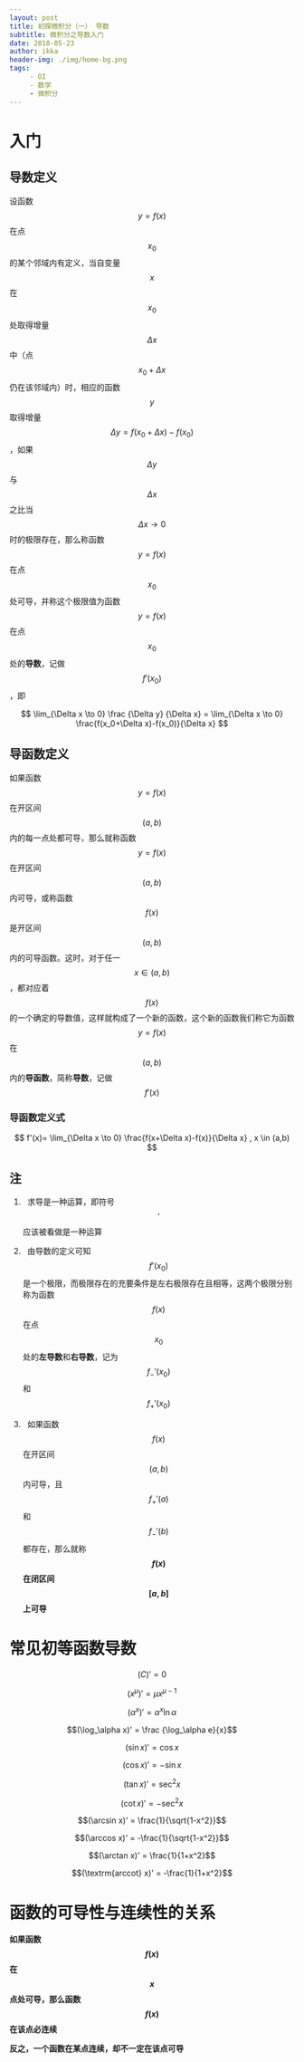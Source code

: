 ```yaml
---
layout: post
title: 初探微积分（一） 导数
subtitle: 微积分之导数入门
date: 2018-05-23
author: ikka
header-img: ./img/home-bg.png
tags: 
     - OI
     - 数学
     - 微积分
---
```

# 入门

## 导数定义

设函数$$y=f(x)$$在点$$x_0$$的某个邻域内有定义，当自变量$$x$$在$$x_0$$处取得增量$$\Delta x$$中（点$$x_0+\Delta x$$仍在该邻域内）时，相应的函数$$y$$取得增量$$\Delta y=f(x_0+\Delta x)-f(x_0)$$，如果$$\Delta y$$与$$\Delta x$$之比当$$\Delta x \to 0$$时的极限存在，那么称函数$$y=f(x)$$在点$$x_0$$处可导，并称这个极限值为函数$$y=f(x)$$在点$$x_0$$处的**导数**，记做$$f'(x_0)$$，即

$$
\lim_{\Delta x \to 0} \frac {\Delta y} {\Delta x} = \lim_{\Delta x \to 0} \frac{f(x_0+\Delta x)-f(x_0)}{\Delta x}
$$

## 导函数定义

如果函数$$y=f(x)$$在开区间$$(a,b)$$内的每一点处都可导，那么就称函数$$y=f(x)$$在开区间$$(a,b)$$内可导，或称函数$$f(x)$$是开区间$$(a,b)$$内的可导函数。这时，对于任一$$x \in (a,b)$$，都对应着$$f(x)$$的一个确定的导数值，这样就构成了一个新的函数，这个新的函数我们称它为函数$$y=f(x)$$在$$(a,b)$$内的**导函数**，简称**导数**，记做$$f'(x)$$

### 导函数定义式

$$
f'(x)= \lim_{\Delta x \to 0} \frac{f(x+\Delta x)-f(x)}{\Delta x} , x \in (a,b)
$$

## 注

1.   求导是一种运算，即符号$$'$$应该被看做是一种运算

2.   由导数的定义可知$$f'(x_0)$$是一个极限，而极限存在的充要条件是左右极限存在且相等，这两个极限分别称为函数$$f(x)$$在点$$x_0$$处的**左导数**和**右导数**，记为$$f_-'(x_0)$$和$$f_+'(x_0)$$

3.   如果函数$$f(x)$$在开区间$$(a,b)$$内可导，且$$f_+'(a)$$和$$f_-'(b)$$都存在，那么就称 **$$f(x)$$在闭区间$$[a,b]$$上可导**

# 常见初等函数导数

$$(C)'=0$$

$$(x^\mu)' = \mu x^{\mu-1}$$

$$(\alpha^x)' = \alpha^x \ln \alpha$$

$$(\log_\alpha x)' = \frac {\log_\alpha e}{x}$$

$$(\sin x)' = \cos x$$

$$(\cos x)' = -\sin x$$

$$(\tan x)' = \sec^2 x$$

$$(\cot x)' = -\sec^2 x$$

$$(\arcsin x)' = \frac{1}{\sqrt{1-x^2}}$$

$$(\arccos x)' = -\frac{1}{\sqrt{1-x^2}}$$

$$(\arctan x)' = \frac{1}{1+x^2}$$

$$(\textrm{arccot} x)' = -\frac{1}{1+x^2}$$

# 函数的可导性与连续性的关系

**如果函数$$f(x)$$在$$x$$点处可导，那么函数$$f(x)$$在该点必连续**

**反之，一个函数在某点连续，却不一定在该点可导**
